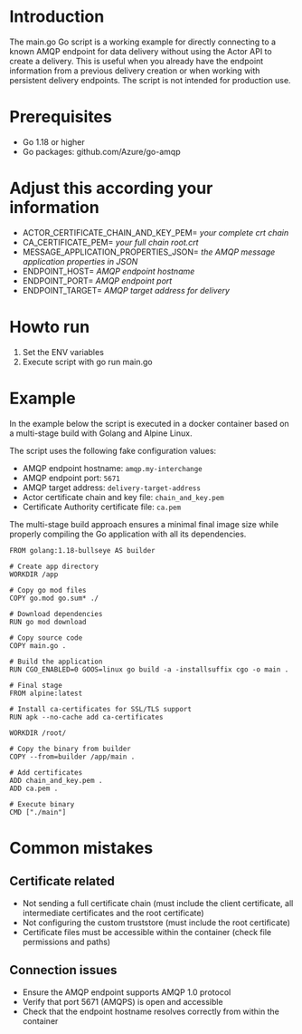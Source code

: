 # Introduction

The main.go Go script is a working example for directly connecting to a known AMQP endpoint for data delivery without using the Actor API to create a delivery. This is useful when you already have the endpoint information from a previous delivery creation or when working with persistent delivery endpoints. The script is not intended for production use.


# Prerequisites
  
 - Go 1.18 or higher
 - Go packages: github.com/Azure/go-amqp 


# Adjust this according your information

 - ACTOR_CERTIFICATE_CHAIN_AND_KEY_PEM= *your complete crt chain*
 - CA_CERTIFICATE_PEM= *your full chain root.crt*
 - MESSAGE_APPLICATION_PROPERTIES_JSON= *the AMQP message application properties in JSON*
 - ENDPOINT_HOST= *AMQP endpoint hostname*
 - ENDPOINT_PORT= *AMQP endpoint port*
 - ENDPOINT_TARGET= *AMQP target address for delivery*


# Howto run

 1. Set the ENV variables 
 2. Execute script with go run main.go 


# Example 

In the example below the script is executed in a docker container based on a multi-stage build with Golang and Alpine Linux.

The script uses the following fake configuration values:

- AMQP endpoint hostname: `amqp.my-interchange`
- AMQP endpoint port: `5671`
- AMQP target address: `delivery-target-address`
- Actor certificate chain and key file: `chain_and_key.pem`
- Certificate Authority certificate file: `ca.pem`

The multi-stage build approach ensures a minimal final image size while properly compiling the Go application with all its dependencies.

```
FROM golang:1.18-bullseye AS builder

# Create app directory
WORKDIR /app

# Copy go mod files
COPY go.mod go.sum* ./

# Download dependencies
RUN go mod download

# Copy source code
COPY main.go .

# Build the application
RUN CGO_ENABLED=0 GOOS=linux go build -a -installsuffix cgo -o main .

# Final stage
FROM alpine:latest

# Install ca-certificates for SSL/TLS support
RUN apk --no-cache add ca-certificates

WORKDIR /root/

# Copy the binary from builder
COPY --from=builder /app/main .

# Add certificates
ADD chain_and_key.pem .
ADD ca.pem .

# Execute binary
CMD ["./main"]
```


# Common mistakes

## Certificate related

 - Not sending a full certificate chain (must include the client certificate, all intermediate certificates and the root certificate)
 - Not configuring the custom truststore (must include the root certificate)
 - Certificate files must be accessible within the container (check file permissions and paths)

## Connection issues

 - Ensure the AMQP endpoint supports AMQP 1.0 protocol
 - Verify that port 5671 (AMQPS) is open and accessible
 - Check that the endpoint hostname resolves correctly from within the container
